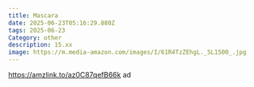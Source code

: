 ```yaml
---
title: Mascara
date: 2025-06-23T05:16:29.880Z
tags: 2025-06-23
Category: other
description: 15.xx
image: https://m.media-amazon.com/images/I/61R4TzZEhgL._SL1500_.jpg
---
```

https://amzlink.to/az0C87qefB66k ad